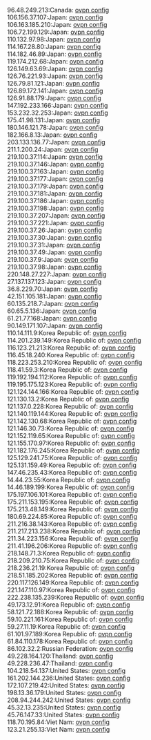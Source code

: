 96.48.249.213:Canada: [ovpn config](vpn/96_48_249_213.ovpn)  
106.156.37.107:Japan: [ovpn config](vpn/106_156_37_107.ovpn)  
106.163.185.210:Japan: [ovpn config](vpn/106_163_185_210.ovpn)  
106.72.199.129:Japan: [ovpn config](vpn/106_72_199_129.ovpn)  
110.132.97.98:Japan: [ovpn config](vpn/110_132_97_98.ovpn)  
114.167.28.80:Japan: [ovpn config](vpn/114_167_28_80.ovpn)  
114.182.46.89:Japan: [ovpn config](vpn/114_182_46_89.ovpn)  
119.174.212.68:Japan: [ovpn config](vpn/119_174_212_68.ovpn)  
126.149.63.69:Japan: [ovpn config](vpn/126_149_63_69.ovpn)  
126.76.221.93:Japan: [ovpn config](vpn/126_76_221_93.ovpn)  
126.79.81.121:Japan: [ovpn config](vpn/126_79_81_121.ovpn)  
126.89.172.141:Japan: [ovpn config](vpn/126_89_172_141.ovpn)  
126.91.88.179:Japan: [ovpn config](vpn/126_91_88_179.ovpn)  
147.192.233.166:Japan: [ovpn config](vpn/147_192_233_166.ovpn)  
153.232.32.253:Japan: [ovpn config](vpn/153_232_32_253.ovpn)  
175.41.98.131:Japan: [ovpn config](vpn/175_41_98_131.ovpn)  
180.146.121.78:Japan: [ovpn config](vpn/180_146_121_78.ovpn)  
182.166.8.13:Japan: [ovpn config](vpn/182_166_8_13.ovpn)  
203.133.136.77:Japan: [ovpn config](vpn/203_133_136_77.ovpn)  
211.1.200.24:Japan: [ovpn config](vpn/211_1_200_24.ovpn)  
219.100.37.114:Japan: [ovpn config](vpn/219_100_37_114.ovpn)  
219.100.37.146:Japan: [ovpn config](vpn/219_100_37_146.ovpn)  
219.100.37.163:Japan: [ovpn config](vpn/219_100_37_163.ovpn)  
219.100.37.177:Japan: [ovpn config](vpn/219_100_37_177.ovpn)  
219.100.37.179:Japan: [ovpn config](vpn/219_100_37_179.ovpn)  
219.100.37.181:Japan: [ovpn config](vpn/219_100_37_181.ovpn)  
219.100.37.186:Japan: [ovpn config](vpn/219_100_37_186.ovpn)  
219.100.37.198:Japan: [ovpn config](vpn/219_100_37_198.ovpn)  
219.100.37.207:Japan: [ovpn config](vpn/219_100_37_207.ovpn)  
219.100.37.221:Japan: [ovpn config](vpn/219_100_37_221.ovpn)  
219.100.37.26:Japan: [ovpn config](vpn/219_100_37_26.ovpn)  
219.100.37.30:Japan: [ovpn config](vpn/219_100_37_30.ovpn)  
219.100.37.31:Japan: [ovpn config](vpn/219_100_37_31.ovpn)  
219.100.37.49:Japan: [ovpn config](vpn/219_100_37_49.ovpn)  
219.100.37.9:Japan: [ovpn config](vpn/219_100_37_9.ovpn)  
219.100.37.98:Japan: [ovpn config](vpn/219_100_37_98.ovpn)  
220.148.27.227:Japan: [ovpn config](vpn/220_148_27_227.ovpn)  
27.137.137.123:Japan: [ovpn config](vpn/27_137_137_123.ovpn)  
36.8.229.70:Japan: [ovpn config](vpn/36_8_229_70.ovpn)  
42.151.105.181:Japan: [ovpn config](vpn/42_151_105_181.ovpn)  
60.135.218.7:Japan: [ovpn config](vpn/60_135_218_7.ovpn)  
60.65.5.136:Japan: [ovpn config](vpn/60_65_5_136.ovpn)  
61.21.77.168:Japan: [ovpn config](vpn/61_21_77_168.ovpn)  
90.149.171.107:Japan: [ovpn config](vpn/90_149_171_107.ovpn)  
110.14.111.9:Korea Republic of: [ovpn config](vpn/110_14_111_9.ovpn)  
114.201.239.149:Korea Republic of: [ovpn config](vpn/114_201_239_149.ovpn)  
116.123.21.213:Korea Republic of: [ovpn config](vpn/116_123_21_213.ovpn)  
116.45.18.240:Korea Republic of: [ovpn config](vpn/116_45_18_240.ovpn)  
118.223.253.210:Korea Republic of: [ovpn config](vpn/118_223_253_210.ovpn)  
118.41.59.3:Korea Republic of: [ovpn config](vpn/118_41_59_3.ovpn)  
119.192.194.112:Korea Republic of: [ovpn config](vpn/119_192_194_112.ovpn)  
119.195.175.123:Korea Republic of: [ovpn config](vpn/119_195_175_123.ovpn)  
121.124.144.166:Korea Republic of: [ovpn config](vpn/121_124_144_166.ovpn)  
121.130.13.2:Korea Republic of: [ovpn config](vpn/121_130_13_2.ovpn)  
121.137.0.228:Korea Republic of: [ovpn config](vpn/121_137_0_228.ovpn)  
121.140.119.144:Korea Republic of: [ovpn config](vpn/121_140_119_144.ovpn)  
121.142.130.68:Korea Republic of: [ovpn config](vpn/121_142_130_68.ovpn)  
121.146.30.73:Korea Republic of: [ovpn config](vpn/121_146_30_73.ovpn)  
121.152.119.65:Korea Republic of: [ovpn config](vpn/121_152_119_65.ovpn)  
121.155.170.97:Korea Republic of: [ovpn config](vpn/121_155_170_97.ovpn)  
121.182.176.245:Korea Republic of: [ovpn config](vpn/121_182_176_245.ovpn)  
125.129.241.75:Korea Republic of: [ovpn config](vpn/125_129_241_75.ovpn)  
125.131.159.49:Korea Republic of: [ovpn config](vpn/125_131_159_49.ovpn)  
147.46.235.43:Korea Republic of: [ovpn config](vpn/147_46_235_43.ovpn)  
14.44.23.55:Korea Republic of: [ovpn config](vpn/14_44_23_55.ovpn)  
14.46.189.199:Korea Republic of: [ovpn config](vpn/14_46_189_199.ovpn)  
175.197.106.101:Korea Republic of: [ovpn config](vpn/175_197_106_101.ovpn)  
175.211.153.195:Korea Republic of: [ovpn config](vpn/175_211_153_195.ovpn)  
175.213.48.149:Korea Republic of: [ovpn config](vpn/175_213_48_149.ovpn)  
180.69.224.85:Korea Republic of: [ovpn config](vpn/180_69_224_85.ovpn)  
211.216.38.143:Korea Republic of: [ovpn config](vpn/211_216_38_143.ovpn)  
211.217.213.238:Korea Republic of: [ovpn config](vpn/211_217_213_238.ovpn)  
211.34.223.156:Korea Republic of: [ovpn config](vpn/211_34_223_156.ovpn)  
211.41.196.206:Korea Republic of: [ovpn config](vpn/211_41_196_206.ovpn)  
218.148.71.3:Korea Republic of: [ovpn config](vpn/218_148_71_3.ovpn)  
218.209.210.75:Korea Republic of: [ovpn config](vpn/218_209_210_75.ovpn)  
218.236.21.19:Korea Republic of: [ovpn config](vpn/218_236_21_19.ovpn)  
218.51.185.202:Korea Republic of: [ovpn config](vpn/218_51_185_202.ovpn)  
220.117.126.149:Korea Republic of: [ovpn config](vpn/220_117_126_149.ovpn)  
221.147.110.97:Korea Republic of: [ovpn config](vpn/221_147_110_97.ovpn)  
222.238.135.239:Korea Republic of: [ovpn config](vpn/222_238_135_239.ovpn)  
49.173.12.91:Korea Republic of: [ovpn config](vpn/49_173_12_91.ovpn)  
58.121.72.188:Korea Republic of: [ovpn config](vpn/58_121_72_188.ovpn)  
59.10.221.161:Korea Republic of: [ovpn config](vpn/59_10_221_161.ovpn)  
59.27.11.19:Korea Republic of: [ovpn config](vpn/59_27_11_19.ovpn)  
61.101.97.189:Korea Republic of: [ovpn config](vpn/61_101_97_189.ovpn)  
61.84.110.178:Korea Republic of: [ovpn config](vpn/61_84_110_178.ovpn)  
86.102.32.2:Russian Federation: [ovpn config](vpn/86_102_32_2.ovpn)  
49.228.164.120:Thailand: [ovpn config](vpn/49_228_164_120.ovpn)  
49.228.236.47:Thailand: [ovpn config](vpn/49_228_236_47.ovpn)  
104.218.54.137:United States: [ovpn config](vpn/104_218_54_137.ovpn)  
161.202.144.236:United States: [ovpn config](vpn/161_202_144_236.ovpn)  
172.107.219.42:United States: [ovpn config](vpn/172_107_219_42.ovpn)  
198.13.36.179:United States: [ovpn config](vpn/198_13_36_179.ovpn)  
208.94.244.242:United States: [ovpn config](vpn/208_94_244_242.ovpn)  
45.32.13.235:United States: [ovpn config](vpn/45_32_13_235.ovpn)  
45.76.147.33:United States: [ovpn config](vpn/45_76_147_33.ovpn)  
118.70.195.84:Viet Nam: [ovpn config](vpn/118_70_195_84.ovpn)  
123.21.255.13:Viet Nam: [ovpn config](vpn/123_21_255_13.ovpn)  
